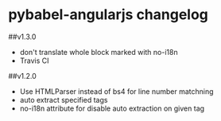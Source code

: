 pybabel-angularjs changelog
=================

##v1.3.0

- don't translate whole block marked with no-i18n
- Travis CI

##v1.2.0

- Use HTMLParser instead of bs4 for line number matchning
- auto extract specified tags
- no-i18n attribute for disable auto extraction on given tag




